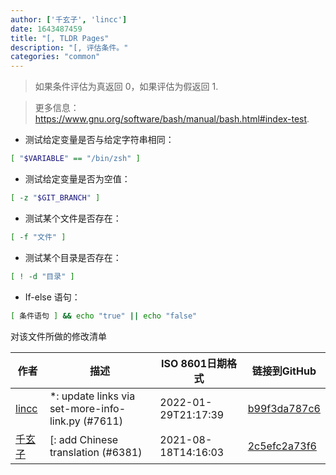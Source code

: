 ```yaml
---
author: ['千玄子', 'lincc']
date: 1643487459
title: "[, TLDR Pages"
description: "[, 评估条件。"
categories: "common"
---
```

> 如果条件评估为真返回 0，如果评估为假返回 1.

> 更多信息：<https://www.gnu.org/software/bash/manual/bash.html#index-test>.

- 测试给定变量是否与给定字符串相同：

```bash
[ "$VARIABLE" == "/bin/zsh" ]
```

- 测试给定变量是否为空值：

```bash
[ -z "$GIT_BRANCH" ]
```

- 测试某个文件是否存在：

```bash
[ -f "文件" ]
```

- 测试某个目录是否存在：

```bash
[ ! -d "目录" ]
```

- If-else 语句：

```bash
[ 条件语句 ] && echo "true" || echo "false"
```
对该文件所做的修改清单


作者 | 描述 | ISO 8601日期格式 | 链接到GitHub
------|-----|-----|-----
[lincc](mailto:46962923+blueskyson@users.noreply.github.com) | *: update links via set-more-info-link.py (#7611) | 2022-01-29T21:17:39 | [b99f3da787c6](https://github.com/tldr-pages/tldr/commit/b99f3da787c6f43a545b9cb5ebd8265b1367fbc4)
[千玄子](mailto:ownbyzjuyk@gmail.com) | [: add Chinese translation (#6381) | 2021-08-18T14:16:03 | [2c5efc2a73f6](https://github.com/tldr-pages/tldr/commit/2c5efc2a73f6c5823b1eeac5a114bfa25e92d32f)

